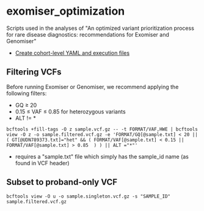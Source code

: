 # exomiser_optimization
Scripts used in the analyses of "An optimized variant prioritization process for rare disease diagnostics: recommendations for Exomiser and Genomiser"

* [Create cohort-level YAML and execution files](https://github.com/icooperstein/exomiser_optimization/blob/main/manuscript/analyses/create_multiple_exomiser_run_scripts.py.py)


## Filtering VCFs
Before running Exomiser or Genomiser, we recommend applying the following filters:
* GQ ≥ 20
* 0.15 ≤ VAF ≤ 0.85 for heterozygous variants
* ALT != *
```
bcftools +fill-tags -O z sample.vcf.gz -- -t FORMAT/VAF,HWE | bcftools view -O z -o sample.filtered.vcf.gz -e 'FORMAT/GQ[@sample.txt] < 20 || ( GT[@UDN789373.txt]="het" && ( FORMAT/VAF[@sample.txt] < 0.15 || FORMAT/VAF[@sample.txt] > 0.85  ) ) || ALT ="*"'

```

* requires a "sample.txt" file which simply has the sample_id name (as found in VCF header)


## Subset to proband-only VCF

```
bcftools view -O u -o sample.singleton.vcf.gz -s "SAMPLE_ID" sample.filtered.vcf.gz

```


